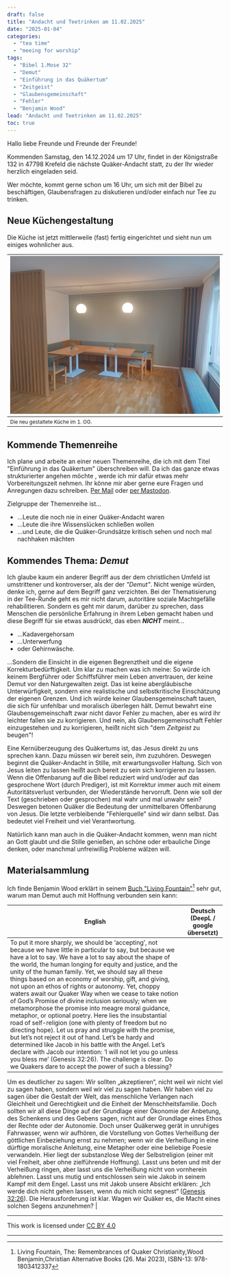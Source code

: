 ```yaml
---
draft: false
title: "Andacht und Teetrinken am 11.02.2025"
date: "2025-01-04"
categories:
  - "tea time"
  - "meeing for worship"
tags:
  - "Bibel 1.Mose 32"
  - "Demut"
  - "Einführung in das Quäkertum"
  - "Zeitgeist"
  - "Glaubensgemeinschaft"
  - "Fehler"
  - "Benjamin Wood"
lead: "Andacht und Teetrinken am 11.02.2025"
toc: true
---
```


Hallo liebe Freunde und Freunde der Freunde!

Kommenden Samstag, den 14.12.2024 um 17 Uhr, findet in der Königstraße 132 in 47798 Krefeld die nächste Quäker-Andacht statt, zu der Ihr wieder herzlich eingeladen seid.

Wer möchte, kommt gerne schon um 16 Uhr, um sich mit der Bibel zu beschäftigen, Glaubensfragen zu diskutieren und/oder einfach nur Tee zu trinken.

Neue Küchengestaltung
---------------------

Die Küche ist jetzt mittlerweile (fast) fertig eingerichtet und sieht nun um einiges wohnlicher aus.

| ![Neue Küche](IMG_20241228_153926.jpg) |
|----------------------------------------|
| <small>Die neu gestaltete Küche im 1. OG.</small>  |





Kommende Themenreihe
--------------------

Ich plane und arbeite an einer neuen Themenreihe, die ich mit dem Titel "Einführung in das Quäkertum" überschreiben will. Da ich das ganze etwas strukturierter angehen möchte , werde ich mir dafür etwas mehr Vorbereitungszeit nehmen. Ihr könne mir aber gerne eure Fragen und Anregungen dazu schreiben. [Per Mail](mailto:briefkasten@olaf-radicke.de) oder [per Mastodon](https://krefeld.life/@quaker).

Zielgruppe der Themenreihe ist...
* ...Leute die noch nie in einer Quäker-Andacht waren
* ...Leute die ihre Wissenslücken schließen wollen
* ...und Leute, die die Quäker-Grundsätze kritisch sehen und noch mal nachhaken mächten


Kommendes Thema: *Demut*
------------------------

Ich glaube kaum ein anderer Begriff aus der dem christlichen Umfeld ist umstrittener und kontroverser, als der der *"Demut"*. Nicht wenige würden, denke ich, gerne auf dem Begriff ganz verzichten. Bei der Thematisierung in der Tee-Runde geht es mir nicht darum, autoritäre soziale Machtgefälle rehabilitieren. Sondern es geht mir darum, darüber zu sprechen, dass Menschen die persönliche Erfahrung in ihrem Leben gemacht haben und diese Begriff für sie etwas ausdrückt, das eben ***NICHT*** meint...

* ...Kadavergehorsam
* ...Unterwerfung
* oder Gehirnwäsche.

...Sondern die Einsicht in die eigenen Begrenztheit und die eigene Korrekturbedürftigkeit. Um klar zu machen was ich meine: So würde ich keinem Bergführer oder Schiffsführer mein Leben anvertrauen, der keine Demut vor den Naturgewalten zeigt. Das ist keine abergläubische Unterwürfigkeit, sondern eine realistische und selbstkritische Einschätzung der eigenen Grenzen. Und ich würde keiner Glaubensgemeinschaft tauen, die sich für unfehlbar und moralisch überlegen hält. Demut bewahrt eine Glaubensgemeinschaft zwar nicht davor Fehler zu machen, aber es wird ihr leichter fallen sie zu korrigieren. Und nein, als Glaubensgemeinschaft Fehler einzugestehen und zu korrigieren, heißt nicht sich "dem *Zeitgeist* zu beugen"!

Eine Kernüberzeugung des Quäkertums ist, das Jesus direkt zu uns sprechen kann. Dazu müssen wir bereit sein, ihm zuzuhören. Deswegen beginnt die Quäker-Andacht in Stille, mit erwartungsvoller Haltung. Sich von Jesus leiten zu lassen heißt auch bereit zu sein sich korrigieren zu lassen. Wenn die Offenbarung auf die Bibel reduziert wird und/oder auf das gesprochene Wort (durch Prediger), ist mit Korrektur immer auch mit einem Autoritätsverlust verbunden, der Wiederstände hervorruft. Denn wie soll der Text (geschrieben oder gesprochen) mal wahr und mal unwahr sein? Deswegen betonen Quäker die Bedeutung der unmittelbaren Offenbarung von Jesus. Die letzte verbleibende "Fehlerquelle" sind wir dann selbst. Das bedeutet viel Freiheit und viel Verantwortung.

Natürlich kann man auch in die Quäker-Andacht kommen, wenn man nicht an Gott glaubt und die Stille genießen, an schöne oder erbauliche Dinge denken, oder manchmal unfreiwillig Probleme wälzen will.

Materialsammlung
----------------

Ich finde Benjamin Wood erklärt in seinem [Buch "Living Fountain"](https://www.youtube.com/watch?v=KIp00UNQyBc)[^foot01] sehr gut, warum man Demut auch mit Hoffnung verbunden sein kann:


| English | Deutsch (DeepL / google übersetzt) |
|---------|------------------------------------|
| To put it more sharply, we should be ‘accepting’, not because we have little in particular to say, but because we have a lot to say. We have a lot to say about the shape of the world, the human longing for equity and justice, and the unity of the human family. Yet, we should say all these things based on an economy of worship, gift, and giving, not upon an ethos of rights or autonomy. Yet, choppy waters await our Quaker Way when we cease to take notion of God’s Promise of divine inclusion seriously; when we metamorphose the promise into meagre moral guidance, metaphor, or optional poetry. Here lies the insubstantial road of self-religion (one with plenty of freedom but no directing hope). Let us pray and struggle with the promise, but let’s not reject it out of hand. Let’s be hardy and determined like Jacob in his battle with the Angel. Let’s declare with Jacob our intention: ‘I will not let you go unless you bless me’ (Genesis 32:26). The challenge is clear. Do we Quakers dare to accept the power of such a blessing? | 

Um es deutlicher zu sagen: Wir sollten „akzeptieren“, nicht weil wir nicht viel zu sagen haben, sondern weil wir viel zu sagen haben. Wir haben viel zu sagen über die Gestalt der Welt, das menschliche Verlangen nach Gleichheit und Gerechtigkeit und die Einheit der Menschheitsfamilie. Doch sollten wir all diese Dinge auf der Grundlage einer Ökonomie der Anbetung, des Schenkens und des Gebens sagen, nicht auf der Grundlage eines Ethos der Rechte oder der Autonomie. Doch unser Quäkerweg gerät in unruhiges Fahrwasser, wenn wir aufhören, die Vorstellung von Gottes Verheißung der göttlichen Einbeziehung ernst zu nehmen; wenn wir die Verheißung in eine dürftige moralische Anleitung, eine Metapher oder eine beliebige Poesie verwandeln. Hier liegt der substanzlose Weg der Selbstreligion (einer mit viel Freiheit, aber ohne zielführende Hoffnung). Lasst uns beten und mit der Verheißung ringen, aber lasst uns die Verheißung nicht von vornherein ablehnen. Lasst uns mutig und entschlossen sein wie Jakob in seinem Kampf mit dem Engel. Lasst uns mit Jakob unsere Absicht erklären: „Ich werde dich nicht gehen lassen, wenn du mich nicht segnest“ ([Genesis 32:26](https://www.bibleserver.com/LUT/1.Mose32%2C27)). Die Herausforderung ist klar. Wagen wir Quäker es, die Macht eines solchen Segens anzunehmen? |


---

<p xmlns:cc="http://creativecommons.org/ns#" >This work is licensed under <a href="https://creativecommons.org/licenses/by/4.0/?ref=chooser-v1" target="\_blank" rel="license noopener noreferrer" style="display:inline-block;">CC BY 4.0<img style="height:22px!important;margin-left:3px;vertical-align:text-bottom;" src="https://mirrors.creativecommons.org/presskit/icons/cc.svg?ref=chooser-v1" alt=""><img style="height:22px!important;margin-left:3px;vertical-align:text-bottom;" src="https://mirrors.creativecommons.org/presskit/icons/by.svg?ref=chooser-v1" alt=""></a></p>

---

[^foot01]: Living Fountain, The: Remembrances of Quaker Christianity,Wood Benjamin,Christian Alternative Books (26. Mai 2023), ISBN-13: 978-1803412337
